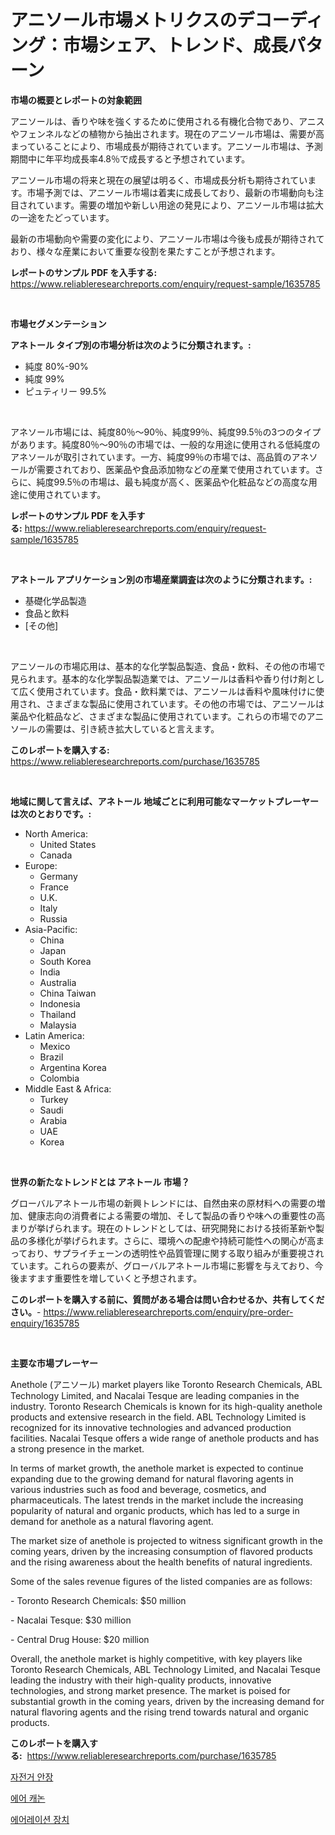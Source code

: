 <p><h1>アニソール市場メトリクスのデコーディング：市場シェア、トレンド、成長パターン</h1></p><p><strong>市場の概要とレポートの対象範囲</strong></p>
<p><p>アニソールは、香りや味を強くするために使用される有機化合物であり、アニスやフェンネルなどの植物から抽出されます。現在のアニソール市場は、需要が高まっていることにより、市場成長が期待されています。アニソール市場は、予測期間中に年平均成長率4.8％で成長すると予想されています。</p><p>アニソール市場の将来と現在の展望は明るく、市場成長分析も期待されています。市場予測では、アニソール市場は着実に成長しており、最新の市場動向も注目されています。需要の増加や新しい用途の発見により、アニソール市場は拡大の一途をたどっています。</p><p>最新の市場動向や需要の変化により、アニソール市場は今後も成長が期待されており、様々な産業において重要な役割を果たすことが予想されます。</p></p>
<p><strong>レポートのサンプル PDF を入手する:</strong> <a href="https://www.reliableresearchreports.com/enquiry/request-sample/1635785">https://www.reliableresearchreports.com/enquiry/request-sample/1635785</a></p>
<p>&nbsp;</p>
<p><strong>市場セグメンテーション</strong></p>
<p><strong>アネトール タイプ別の市場分析は次のように分類されます。:</strong></p>
<p><ul><li>純度 80%-90%</li><li>純度 99%</li><li>ピュティリー 99.5%</li></ul></p>
<p>&nbsp;</p>
<p><p>アネソール市場には、純度80％〜90％、純度99％、純度99.5％の3つのタイプがあります。純度80％〜90％の市場では、一般的な用途に使用される低純度のアネソールが取引されています。一方、純度99％の市場では、高品質のアネソールが需要されており、医薬品や食品添加物などの産業で使用されています。さらに、純度99.5％の市場は、最も純度が高く、医薬品や化粧品などの高度な用途に使用されています。</p></p>
<p><strong>レポートのサンプル PDF を入手する:</strong>&nbsp;<a href="https://www.reliableresearchreports.com/enquiry/request-sample/1635785">https://www.reliableresearchreports.com/enquiry/request-sample/1635785</a></p>
<p>&nbsp;</p>
<p><strong> アネトール アプリケーション別の市場産業調査は次のように分類されます。:</strong></p>
<p><ul><li>基礎化学品製造</li><li>食品と飲料</li><li>[その他]</li></ul></p>
<p>&nbsp;</p>
<p><p>アニソールの市場応用は、基本的な化学製品製造、食品・飲料、その他の市場で見られます。基本的な化学製品製造業では、アニソールは香料や香り付け剤として広く使用されています。食品・飲料業では、アニソールは香料や風味付けに使用され、さまざまな製品に使用されています。その他の市場では、アニソールは薬品や化粧品など、さまざまな製品に使用されています。これらの市場でのアニソールの需要は、引き続き拡大していると言えます。</p></p>
<p><strong>このレポートを購入する:</strong>&nbsp; <a href="https://www.reliableresearchreports.com/purchase/1635785">https://www.reliableresearchreports.com/purchase/1635785</a></p>
<p>&nbsp;</p>
<p><strong>地域に関して言えば、アネトール 地域ごとに利用可能なマーケットプレーヤーは次のとおりです。:</strong></p>
<p><ul>
    <li>
        North America:
        <ul>
            <li>United States</li>
            <li>Canada</li>
        </ul>
    </li>
    <li>
        Europe:
        <ul>
            <li>Germany</li>
            <li>France</li>
            <li>U.K.</li>
            <li>Italy</li>
            <li>Russia</li>
        </ul>
    </li>
    <li>
        Asia-Pacific:
        <ul>
            <li>China</li>
            <li>Japan</li>
            <li>South Korea</li>
            <li>India</li>
            <li>Australia</li>
            <li>China Taiwan</li>
            <li>Indonesia</li>
            <li>Thailand</li>
            <li>Malaysia</li>
        </ul>
    </li>
    <li>
        Latin America:
        <ul>
            <li>Mexico</li>
            <li>Brazil</li>
            <li>Argentina Korea</li>
            <li>Colombia</li>
        </ul>
    </li>
    <li>
        Middle East & Africa:
        <ul>
            <li>Turkey</li>
            <li>Saudi</li>
            <li>Arabia</li>
            <li>UAE</li>
            <li>Korea</li>
        </ul>
    </li>
    </ul></p>
<p>&nbsp;</p>
<p><strong>世界の新たなトレンドとは アネトール 市場？</strong></p>
<p><p>グローバルアネトール市場の新興トレンドには、自然由来の原材料への需要の増加、健康志向の消費者による需要の増加、そして製品の香りや味への重要性の高まりが挙げられます。現在のトレンドとしては、研究開発における技術革新や製品の多様化が挙げられます。さらに、環境への配慮や持続可能性への関心が高まっており、サプライチェーンの透明性や品質管理に関する取り組みが重要視されています。これらの要素が、グローバルアネトール市場に影響を与えており、今後ますます重要性を増していくと予想されます。</p></p>
<p><strong>このレポートを購入する前に、質問がある場合は問い合わせるか、共有してください。</strong>- <a href="https://www.reliableresearchreports.com/enquiry/pre-order-enquiry/1635785">https://www.reliableresearchreports.com/enquiry/pre-order-enquiry/1635785</a></p>
<p>&nbsp;</p>
<p><strong>主要な市場プレーヤー</strong></p>
<p><p>Anethole (アニソール) market players like Toronto Research Chemicals, ABL Technology Limited, and Nacalai Tesque are leading companies in the industry. Toronto Research Chemicals is known for its high-quality anethole products and extensive research in the field. ABL Technology Limited is recognized for its innovative technologies and advanced production facilities. Nacalai Tesque offers a wide range of anethole products and has a strong presence in the market.</p><p>In terms of market growth, the anethole market is expected to continue expanding due to the growing demand for natural flavoring agents in various industries such as food and beverage, cosmetics, and pharmaceuticals. The latest trends in the market include the increasing popularity of natural and organic products, which has led to a surge in demand for anethole as a natural flavoring agent.</p><p>The market size of anethole is projected to witness significant growth in the coming years, driven by the increasing consumption of flavored products and the rising awareness about the health benefits of natural ingredients.</p><p>Some of the sales revenue figures of the listed companies are as follows:</p><p>- Toronto Research Chemicals: $50 million</p><p>- Nacalai Tesque: $30 million</p><p>- Central Drug House: $20 million</p><p>Overall, the anethole market is highly competitive, with key players like Toronto Research Chemicals, ABL Technology Limited, and Nacalai Tesque leading the industry with their high-quality products, innovative technologies, and strong market presence. The market is poised for substantial growth in the coming years, driven by the increasing demand for natural flavoring agents and the rising trend towards natural and organic products.</p></p>
<p><strong>このレポートを購入する:</strong>&nbsp;&nbsp;<a href="https://www.reliableresearchreports.com/purchase/1635785">https://www.reliableresearchreports.com/purchase/1635785</a></p>
<p><p><a href="https://github.com/Maeennan456456/Market-Research-Report-List-1/blob/main/12809296473.md">자전거 안장</a></p><p><a href="https://github.com/idcefvhkdut6/Market-Research-Report-List-1/blob/main/83649116475.md">에어 캐논</a></p><p><a href="https://github.com/royErdmtyan906778/Market-Research-Report-List-1/blob/main/86712706474.md">에어레이션 장치</a></p></p>